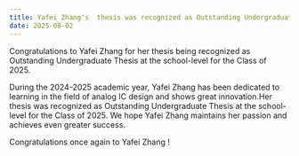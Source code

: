 ```yaml
---
title: Yafei Zhang's  thesis was recognized as Outstanding Undergraduate Thesis at the school-level  for the Class of 2025.
date: 2025-08-02
---
```


Congratulations to Yafei Zhang for her thesis being recognized as Outstanding Undergraduate Thesis at the school-level  for the Class of 2025.

<!--more-->

During the 2024-2025 academic year, Yafei Zhang has been dedicated to learning in the field of analog IC design and shows great innovation.Her thesis was recognized as Outstanding Undergraduate Thesis at the school-level  for the Class of 2025. We hope Yafei Zhang maintains her passion and achieves even greater success.

Congratulations once again to Yafei Zhang !

